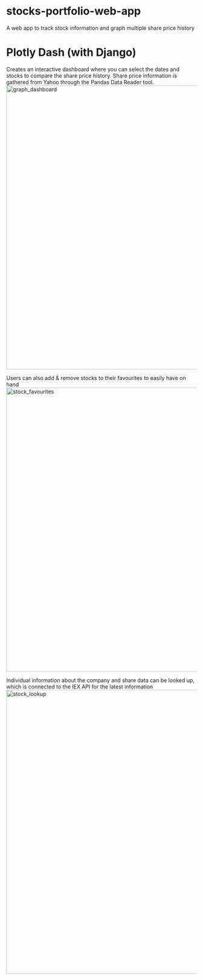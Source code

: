 # stocks-portfolio-web-app
A web app to track stock information and graph multiple share price history



# Plotly Dash (with Django)

Creates an interactive dashboard where you can select the dates and stocks to compare the share price history.
Share price information is gathered from Yahoo through the Pandas Data Reader tool.
<img width="750" alt="graph_dashboard" src="https://user-images.githubusercontent.com/68865367/98394324-778bf480-2052-11eb-95b3-c80cc57f9b5d.png">


Users can also add & remove  stocks to their favourites to easily have on hand
<img width="750" alt="stock_favourites" src="https://user-images.githubusercontent.com/68865367/98394334-7c50a880-2052-11eb-8a6f-94d48a965ce8.png">


Individual information about the company and share data can be looked up, which is connected to the IEX API for the latest information
<img width="750" alt="stock_lookup" src="https://user-images.githubusercontent.com/68865367/98394340-7fe42f80-2052-11eb-8bac-df457eeb1ae1.png">
